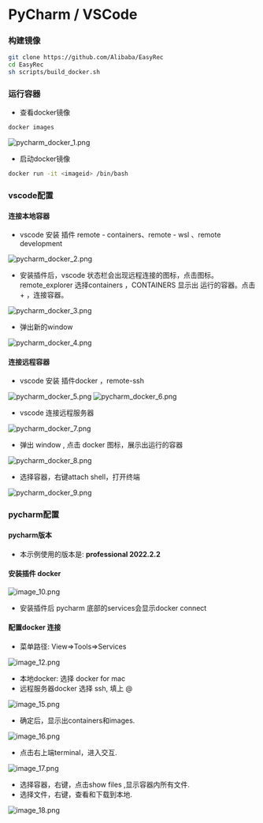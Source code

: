 # PyCharm / VSCode

<style>
img[alt=image_10.png] { height:320px; }
img[alt=image_11.png] { height:320px; }
</style>

### 构建镜像

```bash
git clone https://github.com/Alibaba/EasyRec
cd EasyRec
sh scripts/build_docker.sh
```

### 运行容器

- 查看docker镜像

```bash
docker images
```

![pycharm_docker_1.png](../images/develop/pycharm_docker_1.png)

- 启动docker镜像

```bash
docker run -it <imageid> /bin/bash
```

### vscode配置

#### 连接本地容器

- vscode 安装 插件 remote - containers、remote - wsl 、remote development

![pycharm_docker_2.png](../images/develop/pycharm_docker_2.png)

- 安装插件后，vscode 状态栏会出现远程连接的图标，点击图标。remote_explorer 选择containers ，CONTAINERS 显示出 运行的容器。点击 + ，连接容器。

![pycharm_docker_3.png](../images/develop/pycharm_docker_3.png)

- 弹出新的window

![pycharm_docker_4.png](../images/develop/pycharm_docker_4.png)

#### 连接远程容器

- vscode 安装 插件docker ，remote-ssh

![pycharm_docker_5.png](../images/develop/pycharm_docker_5.png)
![pycharm_docker_6.png](../images/develop/pycharm_docker_6.png)

- vscode 连接远程服务器

![pycharm_docker_7.png](../images/develop/pycharm_docker_7.png)

- 弹出 window , 点击 docker 图标，展示出运行的容器

![pycharm_docker_8.png](../images/develop/pycharm_docker_8.png)

- 选择容器，右键attach shell，打开终端

![pycharm_docker_9.png](../images/develop/pycharm_docker_9.png)

### pycharm配置

#### pycharm版本

- 本示例使用的版本是: **professional 2022.2.2**

#### 安装插件 docker

![image_10.png](../images/develop/pycharm_docker_10.png)

- 安装插件后 pycharm 底部的services会显示docker connect

#### 配置docker 连接

- 菜单路径: View=>Tools=>Services

![image_12.png](../images/develop/pycharm_docker_12.png)

- 本地docker: 选择 docker for mac
- 远程服务器docker 选择 ssh, 填上 <username>@<ip>

![image_15.png](../images/develop/pycharm_docker_15.png)

- 确定后，显示出containers和images.

![image_16.png](../images/develop/pycharm_docker_16.png)

- 点击右上端terminal，进入交互.

![image_17.png](../images/develop/pycharm_docker_17.png)

- 选择容器，右键，点击show files ,显示容器内所有文件.
- 选择文件，右键，查看和下载到本地.

![image_18.png](../images/develop/pycharm_docker_18.png)
